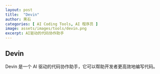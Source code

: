 ```yaml
---
layout: post
title:  "Devin"
author: 黑石
categories: [ AI Coding Tools, AI 程序员 ]
image: assets/images/tools/devin.png
excerpt: AI驱动的代码协作助手 
---
```


## Devin

Devin 是一个 AI 驱动的代码协作助手，它可以帮助开发者更高效地编写代码。

